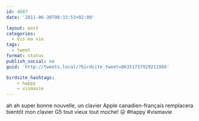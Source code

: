 ```yaml
---
id: 4687
date: '2011-06-30T08:33:53+02:00'

layout: post
categories:
  - Vis ma vie
tags:
  - tweet
format: status
publish_social: no
guid: 'http://tweets.local/?birdsite_tweet=86351737929211904'

birdsite_hashtags:
    - happy
    - vismavie
---
```


ah ah super bonne nouvelle, un clavier Apple canadien-français remplacera bientôt mon clavier G5 tout vieux tout moche! 😛 #happy #vismavie
